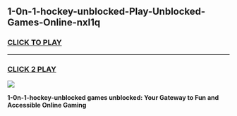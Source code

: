 
## 1-0n-1-hockey-unblocked-Play-Unblocked-Games-Online-nxl1q
<h3>
<a href="https://premium76.site?title=1-0n-1-hockey-unblocked&ref=25A">CLICK TO PLAY</a></h3>
<hr>

<h3>
<a href="https://premium76.site?title=1-0n-1-hockey-unblocked&ref=25A">CLICK 2 PLAY</a>
  
</h3>

<a href="https://premium76.site?title=1-0n-1-hockey-unblocked&ref=25A"><img src="https://clearcache.store/games.png"></a>


**1-0n-1-hockey-unblocked games unblocked: Your Gateway to Fun and Accessible Online Gaming**
